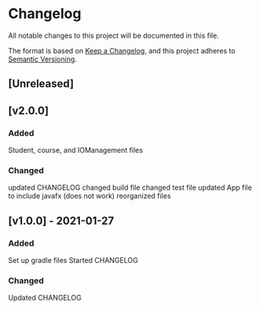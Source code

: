 # Changelog
All notable changes to this project will be documented in this file.

The format is based on [Keep a Changelog](https://keepachangelog.com/en/1.0.0/),
and this project adheres to [Semantic Versioning](https://semver.org/spec/v2.0.0.html).

## [Unreleased]

## [v2.0.0]
### Added
Student, course, and IOManagement files
### Changed
updated CHANGELOG
changed build file
changed test file
updated App file to include javafx (does not work)
reorganized files

## [v1.0.0] - 2021-01-27
### Added
Set up gradle files
Started CHANGELOG
### Changed
Updated CHANGELOG
